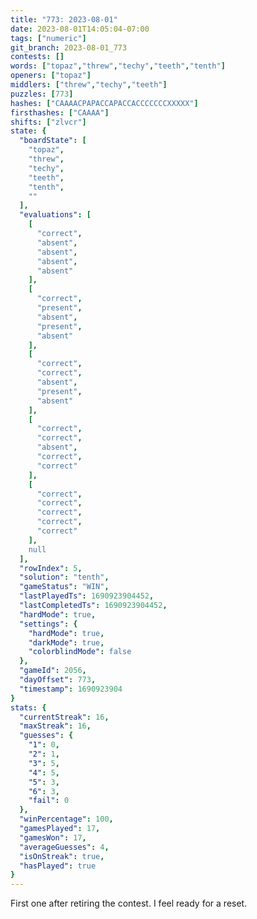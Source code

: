 ```yaml
---
title: "773: 2023-08-01"
date: 2023-08-01T14:05:04-07:00
tags: ["numeric"]
git_branch: 2023-08-01_773
contests: []
words: ["topaz","threw","techy","teeth","tenth"]
openers: ["topaz"]
middlers: ["threw","techy","teeth"]
puzzles: [773]
hashes: ["CAAAACPAPACCAPACCACCCCCCCXXXXX"]
firsthashes: ["CAAAA"]
shifts: ["zlvcr"]
state: {
  "boardState": [
    "topaz",
    "threw",
    "techy",
    "teeth",
    "tenth",
    ""
  ],
  "evaluations": [
    [
      "correct",
      "absent",
      "absent",
      "absent",
      "absent"
    ],
    [
      "correct",
      "present",
      "absent",
      "present",
      "absent"
    ],
    [
      "correct",
      "correct",
      "absent",
      "present",
      "absent"
    ],
    [
      "correct",
      "correct",
      "absent",
      "correct",
      "correct"
    ],
    [
      "correct",
      "correct",
      "correct",
      "correct",
      "correct"
    ],
    null
  ],
  "rowIndex": 5,
  "solution": "tenth",
  "gameStatus": "WIN",
  "lastPlayedTs": 1690923904452,
  "lastCompletedTs": 1690923904452,
  "hardMode": true,
  "settings": {
    "hardMode": true,
    "darkMode": true,
    "colorblindMode": false
  },
  "gameId": 2056,
  "dayOffset": 773,
  "timestamp": 1690923904
}
stats: {
  "currentStreak": 16,
  "maxStreak": 16,
  "guesses": {
    "1": 0,
    "2": 1,
    "3": 5,
    "4": 5,
    "5": 3,
    "6": 3,
    "fail": 0
  },
  "winPercentage": 100,
  "gamesPlayed": 17,
  "gamesWon": 17,
  "averageGuesses": 4,
  "isOnStreak": true,
  "hasPlayed": true
}
---
```

<!-- more -->
First one after retiring the contest. I feel ready for a reset. 
